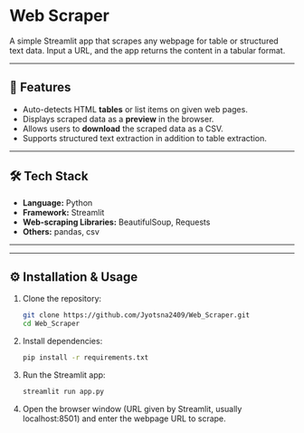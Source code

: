 # Web Scraper

A simple Streamlit app that scrapes any webpage for table or structured text data. Input a URL, and the app returns the content in a tabular format.

---

## 🚀 Features

- Auto-detects HTML **tables** or list items on given web pages.  
- Displays scraped data as a **preview** in the browser.  
- Allows users to **download** the scraped data as a CSV.  
- Supports structured text extraction in addition to table extraction.

---

## 🛠️ Tech Stack

- **Language:** Python  
- **Framework:** Streamlit  
- **Web-scraping Libraries:** BeautifulSoup, Requests  
- **Others:** pandas, csv  

---


---

## ⚙️ Installation & Usage

1. Clone the repository:  
   ```bash
   git clone https://github.com/Jyotsna2409/Web_Scraper.git
   cd Web_Scraper
2. Install dependencies:
   ```bash
   pip install -r requirements.txt
3. Run the Streamlit app:
   ```bash
   streamlit run app.py
4. Open the browser window (URL given by Streamlit, usually localhost:8501) and enter the webpage URL to scrape.
